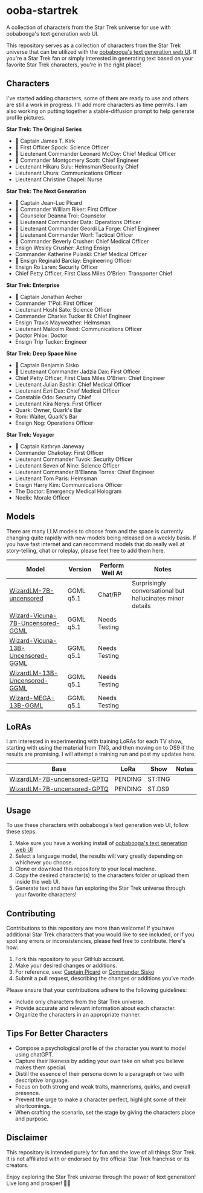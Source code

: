 # ooba-startrek
A collection of characters from the Star Trek universe for use with oobabooga's text generation web UI.

This repository serves as a collection of characters from the Star Trek universe that can be utilized with the [oobabooga's text generation web UI](https://github.com/oobabooga/text-generation-webui). If you're a Star Trek fan or simply interested in generating text based on your favorite Star Trek characters, you're in the right place!

## Characters

I've started adding characters, some of them are ready to use and others are still a work in progress. I'll add more characters as time permits. I am also working on putting together a stable-diffusion prompt to help generate profile pictures.

**Star Trek: The Original Series**

- 🖖 Captain James T. Kirk
- 🖖 First Officer Spock: Science Officer
- 🖖 Lieutenant Commander Leonard McCoy: Chief Medical Officer
- 🖖 Commander Montgomery Scott: Chief Engineer
- Lieutenant Hikaru Sulu: Helmsman/Security Chief
- Lieutenant Uhura: Communications Officer
- Lieutenant Christine Chapel: Nurse

**Star Trek: The Next Generation**

- 🖖 Captain Jean-Luc Picard
- 🖖 Commander William Riker: First Officer
- 🖖 Counselor Deanna Troi: Counselor
- 🖖 Lieutenant Commander Data: Operations Officer
- 🖖 Lieutenant Commander Geordi La Forge: Chief Engineer
- 🖖 Lieutenant Commander Worf: Tactical Officer
- 🖖 Commander Beverly Crusher: Chief Medical Officer
- Ensign Wesley Crusher: Acting Ensign
- Commander Katherine Pulaski: Chief Medical Officer
- 🖖 Ensign Reginald Barclay: Engineering Officer
- Ensign Ro Laren: Security Officer
- Chief Petty Officer, First Class Miles O'Brien: Transporter Chief

**Star Trek: Enterprise**

- 🖖 Captain Jonathan Archer
- Commander T'Pol: First Officer
- Lieutenant Hoshi Sato: Science Officer
- Commander Charles Tucker III: Chief Engineer
- Ensign Travis Mayweather: Helmsman
- Lieutenant Malcolm Reed: Communications Officer
- Doctor Phlox: Doctor
- Ensign Trip Tucker: Engineer

**Star Trek: Deep Space Nine**

- 🖖 Captain Benjamin Sisko
- 🖖 Lieutenant Commander Jadzia Dax: First Officer
- Chief Petty Officer, First Class Miles O'Brien: Chief Engineer
- Lieutenant Julian Bashir: Chief Medical Officer
- Lieutenant Ezri Dax: Chief Medical Officer
- Constable Odo: Security Chief
- Lieutenant Kira Nerys: First Officer
- Quark: Owner, Quark's Bar
- Rom: Waiter, Quark's Bar
- Ensign Nog: Operations Officer

**Star Trek: Voyager**

- 🖖 Captain Kathryn Janeway
- Commander Chakotay: First Officer
- Lieutenant Commander Tuvok: Security Officer
- Lieutenant Seven of Nine: Science Officer
- Lieutenant Commander B'Elanna Torres: Chief Engineer
- Lieutenant Tom Paris: Helmsman
- Ensign Harry Kim: Communications Officer
- The Doctor: Emergency Medical Hologram
- Neelix: Morale Officer

## Models

There are many LLM models to choose from and the space is currently changing quite rapidly with new models being released on a weekly basis. If you have fast internet and can recommend models that do really well at story-telling, chat or roleplay, please feel free to add them here.

| **Model**                                                                                               | **Version** | **Perform Well At** | **Notes**                                                  |
|---------------------------------------------------------------------------------------------------------|-------------|---------------------|------------------------------------------------------------|
| [WizardLM-7B-uncensored](https://huggingface.co/TheBloke/WizardLM-7B-uncensored-GGML)                   | GGML q5.1   | Chat/RP             | Surprisingly conversational but hallucinates minor details |
| [Wizard-Vicuna-7B-Uncensored-GGML](https://huggingface.co/TheBloke/Wizard-Vicuna-7B-Uncensored-GGML)    | GGML q5.1   | Needs Testing       |                                                            |
| [Wizard-Vicuna-13B-Uncensored-GGML](https://huggingface.co/TheBloke/Wizard-Vicuna-13B-Uncensored-GGML ) | GGML q5.1   | Needs Testing       |                                                            |
| [WizardLM-13B-Uncensored-GGML](https://huggingface.co/TheBloke/WizardLM-13B-Uncensored-GGML)            | GGML q5.1   | Needs Testing       |                                                            |
| [Wizard-MEGA-13B-GGML](https://huggingface.co/TheBloke/wizard-mega-13B-GGML)                            | GGML q5.1   | Needs Testing       |                                                            |

## LoRAs

I am interested in experimenting with training LoRAs for each TV show, starting with using the material from TNG, and then moving on to DS9 if the results are promising. I will attempt a training run and post my updates here.

| **Base**                                                                                                | **LoRa**               | **Show** | **Notes**                                                  |
|---------------------------------------------------------------------------------------------------------|------------------------|----------|------------------------------------------------------------|
| [WizardLM-7B-uncensored-GPTQ](https://huggingface.co/TheBloke/WizardLM-7B-uncensored-GPTQ)              | PENDING                | ST:TNG   |                                                            |
| [WizardLM-7B-uncensored-GPTQ](https://huggingface.co/TheBloke/WizardLM-7B-uncensored-GPTQ)              | PENDING                | ST:DS9   |                                                            | 

## Usage
To use these characters with oobabooga's text generation web UI, follow these steps:

1. Make sure you have a working install of [oobabooga's text generation web UI](https://github.com/oobabooga/text-generation-webui)
2. Select a language model, the results will vary greatly depending on whichever you choose.
3. Clone or download this repository to your local machine.
4. Copy the desired character(s) to the characters folder or upload them inside the web UI.
5. Generate text and have fun exploring the Star Trek universe through your favorite characters!

## Contributing
Contributions to this repository are more than welcome! If you have additional Star Trek characters that you would like to see included, or if you spot any errors or inconsistencies, please feel free to contribute. Here's how:

1. Fork this repository to your GitHub account.
2. Make your desired changes or additions. 
3. For reference, see: [Captain Picard](https://github.com/m-spangenberg/ooba-startrek/blob/main/Star%20Trek%20The%20Next%20Generation/picard.json) or [Commander Sisko](https://github.com/m-spangenberg/ooba-startrek/blob/main/Star%20Trek%20Deep%20Space%20Nine/sisko.json)
3. Submit a pull request, describing the changes or additions you've made.

Please ensure that your contributions adhere to the following guidelines:

- Include only characters from the Star Trek universe.
- Provide accurate and relevant information about each character.
- Organize the characters in an appropriate manner.

## Tips For Better Characters

- Compose a psychological profile of the character you want to model using chatGPT.
- Capture their likeness by adding your own take on what you believe makes them special.
- Distill the essence of their persona down to a paragraph or two with descriptive language.
- Focus on both strong and weak traits, mannerisms, quirks, and overall presence.
- Prevent the urge to make a character perfect, highlight some of their shortcomings.
- When crafting the scenario, set the stage by giving the characters place and purpose.

## Disclaimer

This repository is intended purely for fun and the love of all things Star Trek. It is not affiliated with or endorsed by the official Star Trek franchise or its creators.

Enjoy exploring the Star Trek universe through the power of text generation! Live long and prosper! 🖖✨
